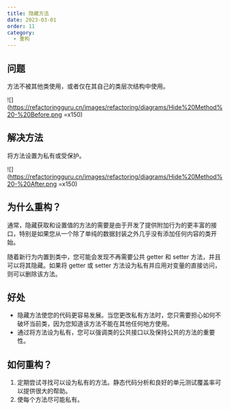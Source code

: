 ```yaml
---
title: 隐藏方法
date: 2023-03-01
order: 11
category:
  - 重构
---
```


## 问题

方法不被其他类使用，或者仅在其自己的类层次结构中使用。

![](https://refactoringguru.cn/images/refactoring/diagrams/Hide%20Method%20-%20Before.png =x150)

## 解决方法

将方法设置为私有或受保护。

![](https://refactoringguru.cn/images/refactoring/diagrams/Hide%20Method%20-%20After.png =x150)


## 为什么重构？

通常，隐藏获取和设置值的方法的需要是由于开发了提供附加行为的更丰富的接口，特别是如果您从一个除了单纯的数据封装之外几乎没有添加任何内容的类开始。

随着新行为内置到类中，您可能会发现不再需要公共 getter 和 setter 方法，并且可以将其隐藏。如果将 getter 或 setter 方法设为私有并应用对变量的直接访问，则可以删除该方法。

## 好处

- 隐藏方法使您的代码更容易发展。当您更改私有方法时，您只需要担心如何不破坏当前类，因为您知道该方法不能在其他任何地方使用。
- 通过将方法设为私有，您可以强调类的公共接口以及保持公共的方法的重要性。

## 如何重构？

1. 定期尝试寻找可以设为私有的方法。静态代码分析和良好的单元测试覆盖率可以提供很大的帮助。
2. 使每个方法尽可能私有。
